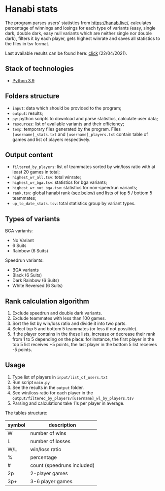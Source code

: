 # Hanabi stats

The program parses users' statistics from https://hanab.live/, calculates percentage of winnings and losings for each type of variants (easy, single dark, double dark, easy null variants which are neither single nor double dark), filters it by each player, gets highest winrate and saves all statistics to the files in tsv format.

Last available results can be found here: [click](https://github.com/Aigul9/hanabi-stats/blob/master/output) (22/04/2021).<br/>

## Stack of technologies
- [Python 3.9](https://www.python.org/)

## Folders structure
- ```input```: data which should be provided to the program;
- ```output```: results;
- ```py```: python scripts to download and parse statistics, calculate user data;
- ```resources```: list of available variants and their efficiency;
- ```temp```: temporary files generated by the program. Files ```[username]_stats.txt``` and ```[username]_players.txt``` contain table of games and list of players respectively.

## Output content
- ```filtered_by_players```: list of teammates sorted by win/loss ratio with at least 20 games in total;
- ```highest_wr_all.tsv```: total winrate;
- ```highest_wr_bga.tsv```: statistics for bga variants;
- ```highest_wr_not_bga.tsv```: statistics for non-speedrun variants;
- ```rank.tsv```: global hanabi rank ([see below](#rank-calculation-algorithm)) and lists of top 5 / bottom 5 teammates;
- ```up_to_date_stats.tsv```: total statistics group by variant types.

## Types of variants

BGA variants:
- No Variant
- 6 Suits
- Rainbow (6 Suits)

Speedrun variants:
- BGA variants
- Black (6 Suits)
- Dark Rainbow (6 Suits)
- White Reversed (6 Suits)

## Rank calculation algorithm
1. Exclude speedrun and double dark variants.
2. Exclude teammates with less than 100 games.
3. Sort the list by win/loss ratio and divide it into two parts.
4. Select top 5 and bottom 5 teammates (or less if not possible).
5. If the player contains in the these lists, increase or decrease their rank from 1 to 5 depending on the place: for instance, the first player in the top 5 list receives +5 points, the last player in the bottom 5 list receives -5 points.

## Usage
1. Type list of players in ```input/list_of_users.txt```
2. Run script ```main.py```
3. See the results in the ```output``` folder.
4. See win/loss ratio for each player in the ```output/filtered_by_players/[username]_wl_by_players.tsv```
5. Parsing and calculations take 11s per player in average.

The tables structure:

symbol | description
-|-
W | number of wins
L | number of losses
W/L | win/loss ratio
% | percentage
\# | count (speedruns included)
2p | 2-player games
3p+ | 3-6 player games
